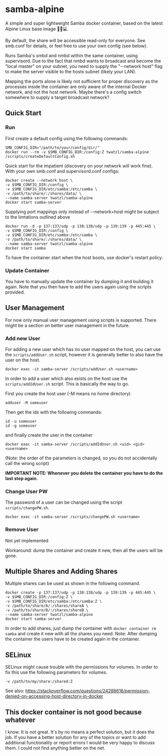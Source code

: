 # samba-alpine
A simple and super lightweight Samba docker container, based on the latest Alpine Linux base image 🐧🐋💻.

By default, the share will be accessible read-only for everyone.
See smb.conf for details, or feel free to use your own config (see below).

Runs Samba's smbd and nmbd within the same container, using supervisord. Due to the fact that nmbd wants to broadcast
and become the "local master" on your subnet, you need to supply the "--network host" flag to make the server visible to the hosts subnet (likely your LAN).

Mapping the ports alone is likely not sufficient for proper discovery as the processes inside the container are only aware of the internal Docker network, and not the host network. Maybe there's a config switch somewhere to supply a target broadcast network?

## Quick Start

### Run

First create a default config using the following commands:

```shell
SMB_CONFIG_DIR="/path/to/your/config/dir/"
docker run --rm -v $SMB_CONFIG_DIR:/config:Z twatzl/samba-alpine /scripts/createDefaultConfig.sh
```

Quick start for the impatient (discovery on your network will work fine).
With your own smb.conf and supervisord.conf configs:
```shell
docker create --network host \
-v $SMB_CONFIG_DIR:/config \
-v $SMB_CONFIG_DIR/etc/samba:/etc/samba \
-v /path/to/share/:/shares/data/ \
--name samba-server twatzl/samba-alpine
docker start samba-server
```

Supplying port mappings only instead of --network=host might be subject to the limtations outlined above
```shell
docker run -d -p 137:137/udp -p 138:138/udp -p 139:139 -p 445:445 \
-v $SMB_CONFIG_DIR:/config \
-v $SMB_CONFIG_DIR/etc/samba:/etc/samba \
-v /path/to/share/:/shares/data/ \
--name samba-server twatzl/samba-alpine
docker start samba
```

To have the container start when the host boots, use docker's restart policy.

### Update Container

You have to manually update the container by dumping it and building it again. 
Note that you then have to add the users again using the scripts provided.

## User Management

For now only manual user management using scripts is supported.
There might be a section on better user management in the future.

### Add new User

For adding a new user which has no user mapped on the host, you can use the `scripts/addUser.sh` script, however it is generally better to also have the user on the host.

```shell
docker exec -it samba-server /scripts/addUser.sh <username>
``` 

In order to add a user which also exists on the host use the `scripts/addIdUser.sh` script. This is basically the way to go.

First you create the host user (-M means no home directory)

```shell
adduser -M someuser
```

Then get the ids with the following commands:

```shell
id -u someuser
id -g someuser
```
and finally create the user in the container

```shell
docker exec -it samba-server /scripts/addIdUser.sh <uid> <gid> <username>
```
(Note: the order of the parameters is changed, so you do not accidentally call the wrong script)

**IMPORTANT NOTE: Whenever you delete the container you have to do the last step again.**

### Change User PW

The password of a user can be changed using the script `scripts/changePW.sh`.

```shell
docker exec -it samba-server /scripts/changePW.sh <username>
```

### Remove User

Not yet implemented

Workaround: dump the container and create it new, then all the users will be gone.

## Multiple Shares and Adding Shares

Multiple shares can be used as shown in the following command.

```shell
docker create -p 137:137/udp -p 138:138/udp -p 139:139 -p 445:445 \
-v $SMB_CONFIG_DIR:/config:Z \
-v $SMB_CONFIG_DIR/etc/samba:/etc/samba:Z \
-v /path/to/share/A/:/shares/shareA \
-v /path/to/share/B/:/shares/shareB \
--name samba-server twatzl/samba-alpine
docker start samba-server
```

In order to add shares, just dump the container with `docker container rm samba` and create it new with all the shares you need.
Note: After dumping the container the users have to be created again in the container.

## SELinux

SELinux might cause trouble with the permissions for volumes.
In order to fix this use the following parameters for volumes.

```shell
-v /path/to/my/share:/shared:Z
```

See also: https://stackoverflow.com/questions/24288616/permission-denied-on-accessing-host-directory-in-docker

## This docker container is not good because whatever

I know. It is not great. It's by no means a perfect solution, but it does the job. If you have a better solution for any of the topics or want to add additional functionality or report errors I would be very happy to discuss them. I could not find anything better on the net.
